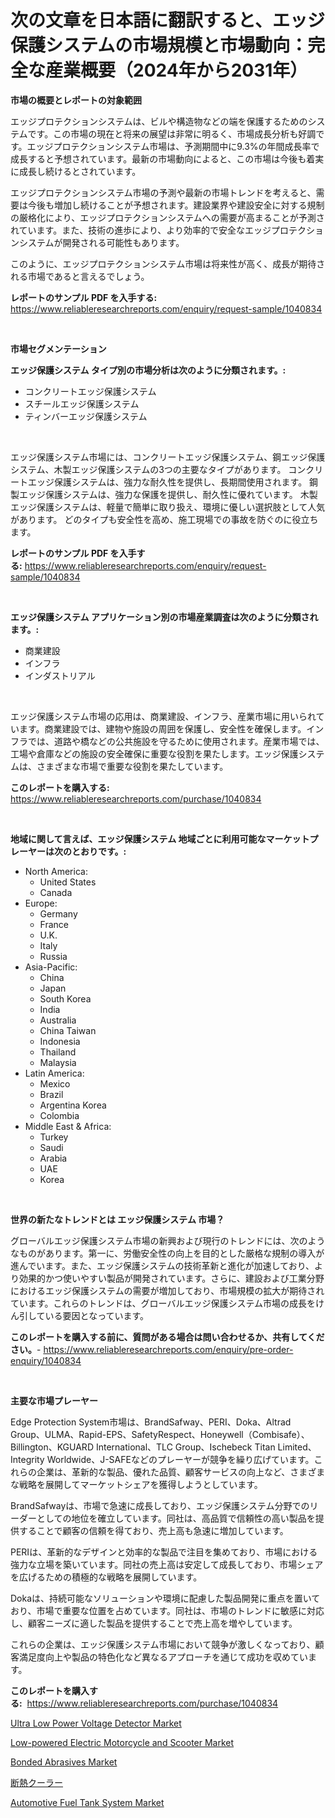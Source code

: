 <p><h1>次の文章を日本語に翻訳すると、エッジ保護システムの市場規模と市場動向：完全な産業概要（2024年から2031年）</h1></p><p><strong>市場の概要とレポートの対象範囲</strong></p>
<p><p>エッジプロテクションシステムは、ビルや構造物などの端を保護するためのシステムです。この市場の現在と将来の展望は非常に明るく、市場成長分析も好調です。エッジプロテクションシステム市場は、予測期間中に9.3%の年間成長率で成長すると予想されています。最新の市場動向によると、この市場は今後も着実に成長し続けるとされています。</p><p>エッジプロテクションシステム市場の予測や最新の市場トレンドを考えると、需要は今後も増加し続けることが予想されます。建設業界や建設安全に対する規制の厳格化により、エッジプロテクションシステムへの需要が高まることが予測されています。また、技術の進歩により、より効率的で安全なエッジプロテクションシステムが開発される可能性もあります。</p><p>このように、エッジプロテクションシステム市場は将来性が高く、成長が期待される市場であると言えるでしょう。</p></p>
<p><strong>レポートのサンプル PDF を入手する:</strong> <a href="https://www.reliableresearchreports.com/enquiry/request-sample/1040834">https://www.reliableresearchreports.com/enquiry/request-sample/1040834</a></p>
<p>&nbsp;</p>
<p><strong>市場セグメンテーション</strong></p>
<p><strong>エッジ保護システム タイプ別の市場分析は次のように分類されます。:</strong></p>
<p><ul><li>コンクリートエッジ保護システム</li><li>スチールエッジ保護システム</li><li>ティンバーエッジ保護システム</li></ul></p>
<p>&nbsp;</p>
<p><p>エッジ保護システム市場には、コンクリートエッジ保護システム、鋼エッジ保護システム、木製エッジ保護システムの3つの主要なタイプがあります。 コンクリートエッジ保護システムは、強力な耐久性を提供し、長期間使用されます。 鋼製エッジ保護システムは、強力な保護を提供し、耐久性に優れています。 木製エッジ保護システムは、軽量で簡単に取り扱え、環境に優しい選択肢として人気があります。 どのタイプも安全性を高め、施工現場での事故を防ぐのに役立ちます。</p></p>
<p><strong>レポートのサンプル PDF を入手する:</strong>&nbsp;<a href="https://www.reliableresearchreports.com/enquiry/request-sample/1040834">https://www.reliableresearchreports.com/enquiry/request-sample/1040834</a></p>
<p>&nbsp;</p>
<p><strong> エッジ保護システム アプリケーション別の市場産業調査は次のように分類されます。:</strong></p>
<p><ul><li>商業建設</li><li>インフラ</li><li>インダストリアル</li></ul></p>
<p>&nbsp;</p>
<p><p>エッジ保護システム市場の応用は、商業建設、インフラ、産業市場に用いられています。商業建設では、建物や施設の周囲を保護し、安全性を確保します。インフラでは、道路や橋などの公共施設を守るために使用されます。産業市場では、工場や倉庫などの施設の安全確保に重要な役割を果たします。エッジ保護システムは、さまざまな市場で重要な役割を果たしています。</p></p>
<p><strong>このレポートを購入する:</strong>&nbsp; <a href="https://www.reliableresearchreports.com/purchase/1040834">https://www.reliableresearchreports.com/purchase/1040834</a></p>
<p>&nbsp;</p>
<p><strong>地域に関して言えば、エッジ保護システム 地域ごとに利用可能なマーケットプレーヤーは次のとおりです。:</strong></p>
<p><ul>
    <li>
        North America:
        <ul>
            <li>United States</li>
            <li>Canada</li>
        </ul>
    </li>
    <li>
        Europe:
        <ul>
            <li>Germany</li>
            <li>France</li>
            <li>U.K.</li>
            <li>Italy</li>
            <li>Russia</li>
        </ul>
    </li>
    <li>
        Asia-Pacific:
        <ul>
            <li>China</li>
            <li>Japan</li>
            <li>South Korea</li>
            <li>India</li>
            <li>Australia</li>
            <li>China Taiwan</li>
            <li>Indonesia</li>
            <li>Thailand</li>
            <li>Malaysia</li>
        </ul>
    </li>
    <li>
        Latin America:
        <ul>
            <li>Mexico</li>
            <li>Brazil</li>
            <li>Argentina Korea</li>
            <li>Colombia</li>
        </ul>
    </li>
    <li>
        Middle East & Africa:
        <ul>
            <li>Turkey</li>
            <li>Saudi</li>
            <li>Arabia</li>
            <li>UAE</li>
            <li>Korea</li>
        </ul>
    </li>
    </ul></p>
<p>&nbsp;</p>
<p><strong>世界の新たなトレンドとは エッジ保護システム 市場？</strong></p>
<p><p>グローバルエッジ保護システム市場の新興および現行のトレンドには、次のようなものがあります。第一に、労働安全性の向上を目的とした厳格な規制の導入が進んでいます。また、エッジ保護システムの技術革新と進化が加速しており、より効果的かつ使いやすい製品が開発されています。さらに、建設および工業分野におけるエッジ保護システムの需要が増加しており、市場規模の拡大が期待されています。これらのトレンドは、グローバルエッジ保護システム市場の成長をけん引している要因となっています。</p></p>
<p><strong>このレポートを購入する前に、質問がある場合は問い合わせるか、共有してください。</strong>- <a href="https://www.reliableresearchreports.com/enquiry/pre-order-enquiry/1040834">https://www.reliableresearchreports.com/enquiry/pre-order-enquiry/1040834</a></p>
<p>&nbsp;</p>
<p><strong>主要な市場プレーヤー</strong></p>
<p><p>Edge Protection System市場は、BrandSafway、PERI、Doka、Altrad Group、ULMA、Rapid-EPS、SafetyRespect、Honeywell（Combisafe）、Billington、KGUARD International、TLC Group、Ischebeck Titan Limited、Integrity Worldwide、J-SAFEなどのプレーヤーが競争を繰り広げています。これらの企業は、革新的な製品、優れた品質、顧客サービスの向上など、さまざまな戦略を展開してマーケットシェアを獲得しようとしています。</p><p>BrandSafwayは、市場で急速に成長しており、エッジ保護システム分野でのリーダーとしての地位を確立しています。同社は、高品質で信頼性の高い製品を提供することで顧客の信頼を得ており、売上高も急速に増加しています。</p><p>PERIは、革新的なデザインと効率的な製品で注目を集めており、市場における強力な立場を築いています。同社の売上高は安定して成長しており、市場シェアを広げるための積極的な戦略を展開しています。</p><p>Dokaは、持続可能なソリューションや環境に配慮した製品開発に重点を置いており、市場で重要な位置を占めています。同社は、市場のトレンドに敏感に対応し、顧客ニーズに適した製品を提供することで売上高を増やしています。</p><p>これらの企業は、エッジ保護システム市場において競争が激しくなっており、顧客満足度向上や製品の特色化など異なるアプローチを通じて成功を収めています。</p></p>
<p><strong>このレポートを購入する:</strong>&nbsp;&nbsp;<a href="https://www.reliableresearchreports.com/purchase/1040834">https://www.reliableresearchreports.com/purchase/1040834</a></p>
<p><p><a href="https://github.com/singletonthaxterkelliehr2df/Market-Research-Report-List-1/blob/main/ultra-low-power-voltage-detector-market.md">Ultra Low Power Voltage Detector Market</a></p><p><a href="https://issuu.com/reportprime-2/docs/low-powered-electric-motorcycle-and-scooter-market">Low-powered Electric Motorcycle and Scooter Market</a></p><p><a href="https://gentle-editor-9db.notion.site/Bonded-Abrasives-Market-Furnish-Information-about-Market-Size-Market-Share-Market-Dynamics-and-Pr-016d897938214c36b2adb7c263ae407f">Bonded Abrasives Market</a></p><p><a href="https://github.com/AaronVargas43/Market-Research-Report-List-1/blob/main/816672215786.md">断熱クーラー</a></p><p><a href="https://issuu.com/reportprime-2/docs/automotive-fuel-tank-system-market-size-2030.pptx">Automotive Fuel Tank System Market</a></p></p>